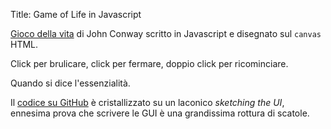 Title: Game of Life in Javascript

[Gioco della vita](http://it.wikipedia.org/wiki/Gioco_della_vita) di
John Conway scritto in Javascript e disegnato sul `canvas` HTML.

Click per brulicare, click per fermare, doppio click per ricominciare.

Quando si dice l'essenzialità.

Il [codice su GitHub](https://github.com/rjack/game-of-life) è
cristallizzato su un laconico _sketching the UI_, ennesima prova che
scrivere le GUI è una grandissima rottura di scatole.

<canvas id="canvas"></canvas>

<script type="text/javascript" src="/static/js/game-of-life/grid.js"></script>
<script type="text/javascript" src="/static/js/game-of-life/graphics.js"></script>
<script type="text/javascript" src="/static/js/game-of-life/game-of-life.js"></script>
<script type="text/javascript">
(function () {
	// TODO: give a decent initial configuration instead of null (random)
	GOL.init(320, 240, 1, 1, null);
	var cnv = document.getElementById("canvas");
	var running = false;
	cnv.addEventListener("click", function () {
		running = !running
		if (running) {
			GOL.start();
		} else {
			GOL.stop();
			}
	}, false);
	cnv.addEventListener("dblclick", function () {
		// http://stackoverflow.com/a/880518/54967
		if (document.selection && document.selection.empty) {
			document.selection.empty();
		} else if (window.getSelection) {
			window.getSelection().removeAllRanges();
		}
		if (running) {
			running = false;
			GOL.stop();
		}
		GOL.init(320, 240, 1, 1, null);
	}, false);
}())
</script>
